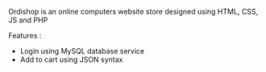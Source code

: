Ordishop is an online computers website store designed using HTML, CSS, JS and PHP

Features :
 - Login using MySQL database service
 - Add to cart using JSON syntax
